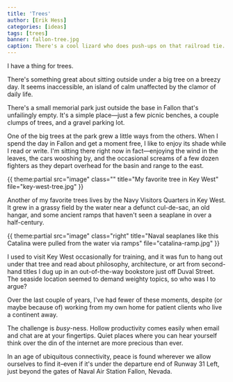 ```yaml
---
title: 'Trees'
author: [Erik Hess]
categories: [ideas]
tags: [trees]
banner: fallon-tree.jpg
caption: There's a cool lizard who does push-ups on that railroad tie.
---
```


I have a thing for trees. 

There's something great about sitting outside under a big tree on a breezy day. It seems inaccessible, an island of calm unaffected by the clamor of daily life.

There's a small memorial park just outside the base in Fallon that's unfailingly empty. It's a simple place&mdash;just a few picnic benches, a couple clumps of trees, and a gravel parking lot. 

One of the big trees at the park grew a little ways from the others. When I spend the day in Fallon and get a moment free, I like to enjoy its shade while I read or write. I'm sitting there right now in fact&mdash;enjoying the  wind in the leaves, the cars wooshing by, and the occasional screams of a few dozen fighters as they depart overhead for the basin and range to the east.

{{ theme:partial src="image" class="" title="My favorite tree in Key West" file="key-west-tree.jpg" }}

Another of my favorite trees lives by the Navy Visitors Quarters in Key West. It grew in a grassy field by the water near a defunct  cul-de-sac, an old hangar, and some ancient ramps that haven't seen a seaplane in over a half-century. 

{{ theme:partial src="image" class="right" title="Naval seaplanes like this Catalina were pulled from the water via ramps" file="catalina-ramp.jpg" }}

I used to visit Key West occasionally for training, and it was fun to hang out under that tree and read about philosophy, architecture, or art from second-hand titles I dug up in an out-of-the-way bookstore just off Duval Street. The seaside location seemed to demand weighty topics, so who was I to argue?

Over the last couple of years, I've had fewer of these moments, despite (or maybe because of) working from my own home for patient clients who live a continent away. 

The challenge is *busy*-ness. Hollow productivity comes easily when email and chat are at your fingertips. Quiet places where you can hear yourself think over the din of the internet are more precious than ever.  

In an age of ubiquitous connectivity, peace is found wherever we allow ourselves to find it&ndash;even if it's under the departure end of Runway 31&nbsp;Left, just beyond the gates of Naval Air Station Fallon, Nevada.